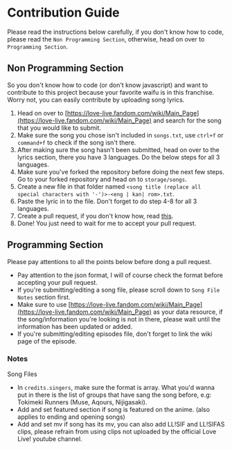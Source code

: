 # Contribution Guide

Please read the instructions below carefully, if you don't know how to code, please read the `Non Programming Section`, otherwise, head on over to `Programming Section`.

## Non Programming Section

So you don't know how to code (or don't know javascript) and want to contribute to this project because your favorite waifu is in this franchise. Worry not, you can easily contribute by uploading song lyrics.

1. Head on over to [https://love-live.fandom.com/wiki/Main_Page](https://love-live.fandom.com/wiki/Main_Page) and search for the song that you would like to submit.
2. Make sure the song you chose isn't included in `songs.txt`, use `ctrl+f` or `command+f` to check if the song isn't there.
3. After making sure the song hasn't been submitted, head on over to the lyrics section, there you have 3 languages. Do the below steps for all 3 languages.
4. Make sure you've forked the repository before doing the next few steps. Go to your forked repository and head on to `storage/songs`.
5. Create a new file in that folder named `<song title (replace all special characters with '-')>-<eng | kan| rom>.txt`.
6. Paste the lyric in to the file. Don't forget to do step 4-8 for all 3 languages.
7. Create a pull request, if you don't know how, read [this](https://docs.github.com/en/desktop/contributing-and-collaborating-using-github-desktop/working-with-your-remote-repository-on-github-or-github-enterprise/creating-an-issue-or-pull-request).
8. Done! You just need to wait for me to accept your pull request.

## Programming Section

Please pay attentions to all the points below before dong a pull request.

- Pay attention to the json format, I will of course check the format before accepting your pull request.
- If you're submitting/editing a song file, please scroll down to `Song File Notes` section first.
- Make sure to use [https://love-live.fandom.com/wiki/Main_Page](https://love-live.fandom.com/wiki/Main_Page) as your data resource, if the song/information you're looking is not in there, please wait until the information has been updated or added.
- If you're submitting/editing episodes file, don't forget to link the wiki page of the episode.

### Notes

Song Files

- In `credits.singers`, make sure the format is array. What you'd wanna put in there is the list of groups that have sang the song before, e.g: Tokimeki Runners (Muse, Aqours, Nijigasaki).
- Add and set featured section if song is featured on the anime. (also applies to ending and opening songs)
- Add and set mv if song has its mv, you can also add LL!SIF and LL!SIFAS clips, please refrain from using clips not uploaded by the official Love Live! youtube channel.
